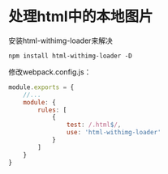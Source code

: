 # 处理html中的本地图片
安装html-withimg-loader来解决
```
npm install html-withimg-loader -D
```

修改webpack.config.js：
```js
module.exports = {
    //...
    module: {
        rules: [
            {
                test: /.html$/,
                use: 'html-withimg-loader'
            }
        ]
    }
}
```
